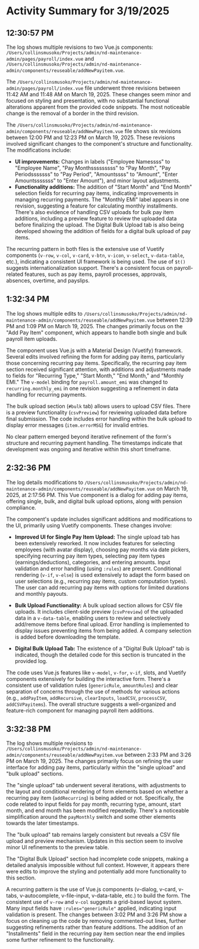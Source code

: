 # Activity Summary for 3/19/2025

## 12:30:57 PM
The log shows multiple revisions to two Vue.js components: `/Users/collinsmusoko/Projects/admin/nd-maintenance-admin/pages/payroll/index.vue` and `/Users/collinsmusoko/Projects/admin/nd-maintenance-admin/components/reuseable/addNewPayitem.vue`.

The `/Users/collinsmusoko/Projects/admin/nd-maintenance-admin/pages/payroll/index.vue` file underwent three revisions between 11:42 AM and 11:48 AM on March 19, 2025.  These changes seem minor and focused on styling and presentation, with no substantial functional alterations apparent from the provided code snippets. The most noticeable change is the removal of a border in the third revision.

The `/Users/collinsmusoko/Projects/admin/nd-maintenance-admin/components/reuseable/addNewPayitem.vue` file shows six revisions between 12:00 PM and 12:23 PM on March 19, 2025. These revisions involved significant changes to the component's structure and functionality.  The modifications include:

* **UI improvements:**  Changes in labels ("Employee Namessss" to "Employee Name", "Pay Monthsssssssss" to "Pay Month", "Pay Periodsssssss" to "Pay Period", "Amountssss" to "Amount", "Enter Amountsssssss" to "Enter Amount"),  and minor layout adjustments.
* **Functionality additions:** The addition of "Start Month" and "End Month" selection fields for recurring pay items, indicating improvements in managing recurring payments.  The "Monthly EMI" label appears in one revision, suggesting a feature for calculating monthly installments.  There's also evidence of handling CSV uploads for bulk pay item additions, including a preview feature to review the uploaded data before finalizing the upload.  The Digital Bulk Upload tab is also being developed showing the addition of fields for a digital bulk upload of pay items.


The recurring pattern in both files is the extensive use of Vuetify components (`v-row`, `v-col`, `v-card`, `v-btn`, `v-icon`, `v-select`, `v-data-table`, etc.), indicating a consistent UI framework is being used.  The use of `$t()` suggests internationalization support.  There's a consistent focus on payroll-related features, such as pay items, payroll processes, approvals, absences, overtime, and payslips.


## 1:32:34 PM
The log shows multiple edits to `/Users/collinsmusoko/Projects/admin/nd-maintenance-admin/components/reuseable/addNewPayitem.vue` between 12:39 PM and 1:09 PM on March 19, 2025.  The changes primarily focus on the "Add Pay Item" component, which appears to handle both single and bulk payroll item uploads.

The component uses Vue.js with a Material Design (Vuetify) framework.  Several edits involved refining the form for adding pay items, particularly those concerning recurring pay items.  Specifically,  the recurring pay item section received significant attention, with additions and adjustments made to fields for "Recurring Type," "Start Month," "End Month," and "Monthly EMI."  The `v-model` binding for `payroll.amount_emi` was changed to `recurring.monthly_emi` in one revision suggesting a refinement in data handling for recurring payments.

The bulk upload section (`#bulk` tab) allows users to upload CSV files.  There is a preview functionality (`csvPreview`) for reviewing uploaded data before final submission. The code includes error handling within the bulk upload to display error messages (`item.errorMSG`) for invalid entries.

No clear pattern emerged beyond iterative refinement of the form's structure and recurring payment handling.  The timestamps indicate that development was ongoing and iterative within this short timeframe.


## 2:32:36 PM
The log details modifications to `/Users/collinsmusoko/Projects/admin/nd-maintenance-admin/components/reuseable/addNewPayitem.vue` on March 19, 2025, at 2:17:56 PM.  This Vue component is a dialog for adding pay items, offering single, bulk, and digital bulk upload options, along with pension compliance.

The component's update includes significant additions and modifications to the UI, primarily using Vuetify components.  These changes involve:

* **Improved UI for Single Pay Item Upload:**  The single upload tab has been extensively reworked.  It now includes features for selecting employees (with avatar display), choosing pay months via date pickers, specifying recurring pay item types, selecting pay item types (earnings/deductions), categories, and entering amounts.  Input validation and error handling (using `:rules`) are present.  Conditional rendering (`v-if`, `v-else`) is used extensively to adapt the form based on user selections (e.g., recurring pay items, custom computation types).  The user can add recurring pay items with options for limited durations and monthly payouts.

* **Bulk Upload Functionality:** A bulk upload section allows for CSV file uploads.  It includes client-side preview (`csvPreview`)  of the uploaded data in a `v-data-table`, enabling users to review and selectively add/remove items before final upload. Error handling is implemented to display issues preventing items from being added.  A company selection is added before downloading the template.


* **Digital Bulk Upload Tab:** The existence of a "Digital Bulk Upload" tab is indicated, though the detailed code for this section is truncated in the provided log.

The code uses Vue.js features like `v-model`, `v-for`, `v-if`, slots, and Vuetify components extensively for building the interactive form.  There's a consistent use of validation rules (`genericRule`, `amountRules`) and clear separation of concerns through the use of methods for various actions (e.g., `addPayItem`, `addRecursive`, `clearInputs`, `loadCSV`, `processCSV`, `addCSVPayitems`). The overall structure suggests a well-organized and feature-rich component for managing payroll item additions.


## 3:32:38 PM
The log shows multiple revisions to `/Users/collinsmusoko/Projects/admin/nd-maintenance-admin/components/reuseable/addNewPayitem.vue` between 2:33 PM and 3:26 PM on March 19, 2025.  The changes primarily focus on refining the user interface for adding pay items, particularly within the "single upload" and "bulk upload" sections.

The "single upload" tab underwent several iterations, with adjustments to the layout and conditional rendering of form elements based on whether a recurring pay item (`addRecurring`) is being added or not.  Specifically, the code related to input fields for pay month, recurring type, amount, start month, and end month has been modified repeatedly.  There's a noticeable simplification around the `payMonthly` switch and some other elements towards the later timestamps.

The "bulk upload" tab remains largely consistent but reveals a CSV file upload and preview mechanism.  Updates in this section seem to involve minor UI refinements to the preview table.

The "Digital Bulk Upload" section had incomplete code snippets, making a detailed analysis impossible without full context. However, it appears there were edits to improve the styling and potentially add more functionality to this section.

A recurring pattern is the use of Vue.js components (v-dialog, v-card, v-tabs, v-autocomplete, v-file-input, v-data-table, etc.) to build the form. The consistent use of `v-row` and `v-col` suggests a grid-based layout system.  Many input fields have `:rules="genericRule"` applied, indicating input validation is present.  The changes between 3:02 PM and 3:26 PM show a focus on cleaning up the code by removing commented-out lines, further suggesting refinements rather than feature additions. The addition of an "Installments" field in the recurring pay item section near the end implies some further refinement to the functionality.
